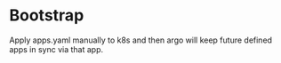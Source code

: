 # Bootstrap

Apply apps.yaml manually to k8s and then argo will keep future defined apps in sync via that app.